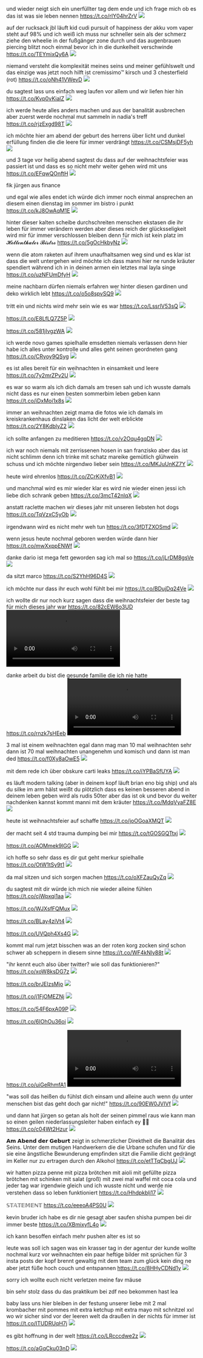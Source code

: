 und wieder neigt sich ein unerfüllter tag dem ende und ich frage mich ob es das ist was sie leben nennen https://t.co/rlY04hrZrV
![](./media/3_1565373086102323200.jpg)
  
auf der rucksack jbl läuft kid cudi pursuit of happiness der akku vom vaper steht auf 98% und ich weiß ich muss nur schneller sein als der schmerz ziehe den wheelie in der fußgänger zone durch und das augenbrauen piercing blitzt noch einmal bevor ich in die dunkelheit verschwinde https://t.co/TEYmixQy6A
![](./media/3_1599835382199336967.jpg)
  
niemand versteht die komplexität meines seins und meiner gefühlswelt und das einzige was jetzt noch hilft ist cremissimo™ kirsch und 3 chesterfield (rot) https://t.co/oNh41VWevD
![](./media/3_1604124205372641280.jpg)
  
du sagtest lass uns einfach weg laufen vor allem und wir liefen hier hin https://t.co/Kvp0vKialZ
![](./media/3_1604127851866890241.jpg)
  
ich werde heute alles anders machen und aus der banalität ausbrechen aber zuerst werde nochmal mut sammeln in nadia's treff https://t.co/rjzExgd98T
![](./media/3_1604129223697997826.jpg)
  
ich möchte hier am abend der geburt des herrens über licht und dunkel erfüllung finden die die leere für immer verdrängt https://t.co/CSMsjDF5yh
![](./media/3_1604130668891480070.jpg)
  
und 3 tage vor heilig abend sagtest du dass auf der weihnachtsfeier was passiert ist und dass es so nicht mehr weiter gehen wird mit uns https://t.co/EFqwQOnftH
![](./media/3_1604138610386681856.jpg)
  
fik jürgen aus finance
  
und egal wie alles endet ich würde dich immer noch einmal ansprechen an diesem einen dienstag im sommer im bistro i punkt https://t.co/kJ8OwAqM1E
![](./media/3_1604168385163665409.jpg)
  
hinter dieser kalten scheibe durchschreiten menschen ekstasen die ihr leben für immer verändern werden aber dieses reich der glücksseligkeit wird mir für immer verschlossen bleiben denn für mich ist kein platz im 𝓗𝓮𝓵𝓵𝓮𝓷𝓽𝓱𝓪𝓵𝓮𝓻 𝓑𝓲𝓼𝓽𝓻𝓸 https://t.co/5gOcHkbyNz
![](./media/3_1604171136564076544.jpg)
  
wenn die atom raketen auf ihrem unaufhaltsamen weg sind und es klar ist dass die welt untergehen wird möchte ich dass manni hier ne runde kräuter spendiert während ich in in deinen armen ein letztes mal layla singe https://t.co/uzNFUmDfyH
![](./media/3_1604201788445433858.jpg)
  
meine nachbarn dürfen niemals erfahren wer hinter diesen gardinen und deko wirklich lebt https://t.co/o5o8spvSQ9
![](./media/3_1604203409418108929.jpg)
  
tritt ein und nichts wird mehr sein wie es war https://t.co/LssrlV53sQ
![](./media/3_1604207034064424960.jpg)
  
https://t.co/E8LfLQ7Z5P
![](./media/3_1604824276024102915.jpg)
  
https://t.co/581jIvgzWA
![](./media/3_1604824685077839872.jpg)
  
ich werde novo games spielhalle emsdetten niemals verlassen denn hier habe ich alles unter kontrolle und alles geht seinen geordneten gang https://t.co/CRyoy9QSyg
![](./media/3_1604838499915546624.jpg)
  
es ist alles bereit für ein weihnachten in einsamkeit und leere https://t.co/7y2mrZPv2U
![](./media/3_1604840451672080384.jpg)
  
es war so warm als ich dich damals am tresen sah und ich wusste damals nicht dass es nur einen besten sommerbim leben geben kann https://t.co/iDxMoi1x8s
![](./media/3_1604871263465398278.jpg)
  
immer an weihnachten zeigt mama die fotos wie ich damals im kreiskrankenhaus dinslaken das licht der welt erblickte https://t.co/2Y8KdblyZ2
![](./media/3_1604883015989182464.jpg)
  
ich sollte anfangen zu meditieren https://t.co/v2Oqu4gqDN
![](./media/3_1604883673010110470.jpg)
  
ich war noch niemals mit zerrissenen hosen in san franzisko aber das ist nicht schlimm denn ich trinke mit schatz mareike gemütlich glühwein schuss und ich möchte nirgendwo lieber sein https://t.co/MKJuUnKZ7Y
![](./media/3_1604884682784575488.jpg)
  
heute wird ehrenlos https://t.co/ZCrKiXfvB1
![](./media/3_1604884851764731904.jpg)
  
und manchmal wird es mir wieder klar es wird nie wieder einen jessi ich liebe dich schrank geben https://t.co/3mcT42nlqX
![](./media/3_1604885374156869637.jpg)
  
anstatt raclette machen wir dieses jahr mit unseren liebsten hot dogs https://t.co/TqVzxC5yOb
![](./media/3_1604888263025692683.jpg)
  
irgendwann wird es nicht mehr weh tun https://t.co/3fDTZXOSmd
![](./media/3_1604943636243816466.jpg)
  
wenn jesus heute nochmal geboren werden würde dann hier https://t.co/mwXxppENWf
![](./media/3_1604944224704667669.jpg)
  
danke dario ist mega fett geworden sag ich mal so https://t.co/jLrDM8gsVe
![](./media/3_1604954369941819398.jpg)
  
da sitzt marco https://t.co/S2YhH96D4S
![](./media/3_1604956169340076034.jpg)
  
ich möchte nur dass ihr euch wohl fühlt bei mir https://t.co/BDujDq24Ve
![](./media/3_1604956392472956940.jpg)
  
ich wollte dir nur noch kurz sagen dass die weihnachtsfeier der beste tag für mich dieses jahr war https://t.co/82cEW6o3UD
![](./media/7_1604957651825315849.mp4)
  
danke arbeit du bist die gesunde familie die ich nie hatte https://t.co/rnzk7sHEeb
![](./media/7_1604958080680316942.mp4)
  
3 mal ist einem weihnachten egal dann mag man 10 mal weihnachten sehr dann ist 70 mal weihnachten unangenehm und komisch und dann ist man ded https://t.co/f0Xy8aOwE5
![](./media/3_1604975281818816513.jpg)
  
mit dem rede ich über obskure carti leaks https://t.co/iYPBaSfUYA
![](./media/3_1604976394861166593.jpg)
  
es läuft modern talking (aber in deinem kopf läuft brian eno big ship) und als du silke im arm hälst weißt du plötzlich dass es keinen besseren abend in deinem leben geben wird als rudis 50ter aber das ist ok und bevor du weiter nachdenken kannst kommt manni mit dem kräuter https://t.co/MdqVyaFZ8E
![](./media/3_1604995799968092163.jpg)
  
heute ist weihnachtsfeier auf schaffe https://t.co/joOGoaXMQT
![](./media/3_1605159173934784513.jpg)
  
der macht seit 4 std trauma dumping bei mir https://t.co/tGOSGQTtxj
![](./media/3_1605159889755586561.jpg)
  
https://t.co/AOMmek9lGG
![](./media/3_1605165645263511553.jpg)
  
ich hoffe so sehr dass es dir gut geht merkur spielhalle https://t.co/OtW1tSy9t1
![](./media/3_1605165820916760577.jpg)
  
da mal sitzen und sich sorgen machen https://t.co/oXFZauQyZq
![](./media/3_1605171403938058240.jpg)
  
du sagtest mit dir würde ich mich nie wieder alleine fühlen https://t.co/cjWpxqi1aa
![](./media/3_1605205583522570240.jpg)
  
https://t.co/WJXsfFQMux
![](./media/3_1605226067874168833.jpg)
  
https://t.co/BLay4ziVt4
![](./media/3_1605226489024331776.jpg)
  
https://t.co/UVQph4Xs4G
![](./media/3_1605226656246923264.jpg)
  
kommt mal rum jetzt bisschen was an der roten korg zocken sind schon schwer ab scheppern in diesem sinne https://t.co/WF4kNly88t
![](./media/3_1605228275160186880.jpg)
  
"ihr kennt euch also über twitter? wie soll das funktionieren?" https://t.co/xoW8ksDG7z
![](./media/3_1605279023583711235.jpg)
  
https://t.co/brJElzsMjo
![](./media/3_1605279654725799937.jpg)
  
https://t.co/j1FjOMEZNj
![](./media/3_1605280058888884224.jpg)
  
https://t.co/54F6pxA09P
![](./media/3_1605280300040421376.jpg)
  
https://t.co/6IOhOu36oi
![](./media/3_1605281215459860485.jpg)
  
https://t.co/uiGeRhmfA1
![](./media/7_1605281888905691136.mp4)
  
"was soll das heißen du fühlst dich einsam und alleine auch wenn du unter menschen bist das geht doch gar nicht!" https://t.co/90EW0JVIVf
![](./media/3_1605292867123138571.jpg)
  
und dann hat jürgen so getan als holt der seinen pimmel raus wie kann man so einen geilen niederlassungsleiter haben einfach ey 🤣😂 https://t.co/c04Wt2Hzur
![](./media/3_1605295727068041224.jpg)
  
𝗔𝗺 𝗔𝗯𝗲𝗻𝗱 𝗱𝗲𝗿 𝗚𝗲𝗯𝘂𝗿𝘁 zeigt in schmerzlicher Direktheit die Banalität des Seins. Unter dem mutigen Handwerkern die die Urbane schufen und für die sie eine ängstliche Bewunderung empfinden sitzt die Familie dicht gedrängt im Keller nur zu ertragen durch den Alkohol https://t.co/etTTqCbgUJ
![](./media/3_1605300947940524032.jpg)
  
wir hatten pizza penne mit pizza brötchen mit aioli mit gefüllte pizza brötchen mit schinken mit salat (groß) mit zwei mal waffel mit coca cola und jeder tag war irgendwie gleich und ich wusste nicht und werde nie verstehen dass so leben funktioniert https://t.co/Hhdpkblj17
![](./media/3_1605335064723718146.jpg)
  
𝕊𝕋𝔸𝕋𝔼𝕄𝔼ℕ𝕋 https://t.co/eeeoA4PS0U
![](./media/3_1605566434272223232.jpg)
  
kevin bruder ich habe es dir nie gesagt aber saufen shisha pumpen bei dir immer beste https://t.co/XBmixyfL4o
![](./media/3_1605569546324267011.jpg)
  
ich kann besoffen einfach mehr pushen alter es ist so
  
leute was soll ich sagen was ein krasser tag in der agentur der kunde wollte nochmal kurz vor weihnachten ein paar heftige bilder mit sprüchen für 3 insta posts der kopf brennt gewaltig mit dem team zum glück kein ding ne aber jetzt füße hoch couch und entspannen https://t.co/8HHyCDNd1y
![](./media/3_1605593186033930241.jpg)
  
sorry ich wollte euch nicht verletzen meine fav mäuse
  
bin sehr stolz dass du das praktikum bei zdf neo bekommen hast lea
  
baby lass uns hier bleiben in der festung unserer liebe mit 2 mal krombacher mit pommes mit extra ketchup mit extra mayo mit schnitzel xxl wo wir sicher sind vor der leeren welt da draußen in der nichts für immer ist https://t.co/ITUDRUqH7j
![](./media/3_1605601715532734464.jpg)
  
es gibt hoffnung in der welt https://t.co/LRcccdwe2z
![](./media/3_1605625267250135041.jpg)
  
https://t.co/aGqCku03nD
![](./media/3_1605626064650240004.jpg)
  
